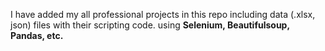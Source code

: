 I have added my all professional projects in this repo including data (.xlsx, json) files with their scripting code. using <b>Selenium, Beautifulsoup, Pandas, etc.</b>

